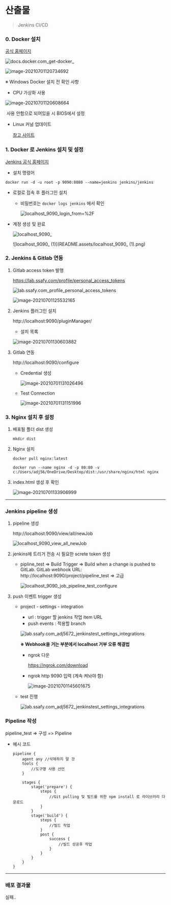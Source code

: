 # 산출물
> Jenkins CI/CD



### 0. Docker 설치

[공식 홈페이지](https://docs.docker.com/get-docker)

![docs.docker.com_get-docker_](README.assets/docs.docker.com_get-docker_.png)



![image-20210701120734692](README.assets/image-20210701120734692.png)



※ Windows Docker 설치 전 확인 사항

- CPU 가상화 사용

![image-20210701120608664](README.assets/image-20210701120608664.png)

​	사용 안함으로 되어있을 시 BIOS에서 설정

- Linux 커널 업데이트

  [참고 사이트](https://blog.nachal.com/1691)

  

### 1. Docker 로 Jenkins 설치 및 설정

[Jenkins 공식 홈페이지](https://www.jenkins.io/)

- 설치 명령어

```
docker run -d -u root -p 9090:8080 --name=jenkins jenkins/jenkins
```

- 로컬로 접속 후 플러그인 설치

  - 비밀번호는 `docker logs jenkins` 에서 확인

    ![localhost_9090_login_from=%2F](README.assets/localhost_9090_login_from=%2F.png)

- 계정 생성 및 완료

  ![localhost_9090_](README.assets/localhost_9090_.png)

  

  ![localhost_9090_ (1)](README.assets/localhost_9090_ (1).png)



### 2. Jenkins & Gitlab 연동

1. Gitlab access token 발행

   https://lab.ssafy.com/profile/personal_access_tokens

   ![lab.ssafy.com_profile_personal_access_tokens](README.assets/lab.ssafy.com_profile_personal_access_tokens.png)

   

   ![image-20210701125532165](README.assets/image-20210701125532165.png)

   

2. Jenkins 플러그인 설치

   http://localhost:9090/pluginManager/

   - 설치 목록

   ![image-20210701130603882](README.assets/image-20210701130603882.png)



3. Gitlab 연동

   http://localhost:9090/configure

   - Credential 생성

     ![image-20210701131026496](README.assets/image-20210701131026496.png)

   - Test Connection

     ![image-20210701131151996](README.assets/image-20210701131151996.png)



### 3. Nginx 설치 후 설정

1. 배포될 폴더 dist 생성

   ```
   mkdir dist
   ```



2. Nginx 설치

   ```
   docker pull nginx:latest
   
   docker run --name nginx -d -p 80:80 -v c:/Users/adj56/OneDrive/Desktop/dist:/usr/share/nginx/html nginx
   ```



3. index.html 생성 후 확인

   ![image-20210701133906999](README.assets/image-20210701133906999.png)



---



### Jenkins pipeline 생성

1. pipeline 생성

   http://localhost:9090/view/all/newJob

   ![localhost_9090_view_all_newJob](README.assets/localhost_9090_view_all_newJob.png)



2. jenkins에 트리거 전송 시 필요한 screte token 생성

   - pipline_test => Build Trigger => Build when a change is pushed to GitLab. GitLab webhook URL: http://localhost:9090/project/pipeline_test => 고급

     ![localhost_9090_job_pipeline_test_configure](README.assets/localhost_9090_job_pipeline_test_configure.png)



3. push 이벤트 trigger 생성

   - project - settings - integration

     - url : trigger 할 jenkins 작업 item URL
     - push events : 적용할 branch

     ![lab.ssafy.com_adj5672_jenkinstest_settings_integrations](README.assets/lab.ssafy.com_adj5672_jenkinstest_settings_integrations.png)

     

     **※ Webhook을 거는 부분에서 localhost 거부 오류 해결법**

     - ngrok 다운

       https://ngrok.com/download

     - ngrok http 9090 입력 (계속 켜놔야 함)

       ![image-20210701145601675](README.assets/image-20210701145601675.png)

     

   - test 진행

     ![lab.ssafy.com_adj5672_jenkinstest_settings_integrations](README.assets/lab.ssafy.com_adj5672_jenkinstest_settings_integrations-1625119182309.png)



### Pipeline 작성

pipeline_test => 구성 => Pipeline

- 예시 코드

  ```
  pipeline {
      agent any //삭제하지 말 것
      tools {
          //도구명 사용 선언
      }
      
      stages {
          stage('prepare') {
              steps {
                  //Git pulling 및 빌드를 위한 npm install 로 라이브러리 다운로드
              }
          }
          stage('build') {
              steps {
                  //빌드 작업
              }
              post {
                  success {
                      //빌드 성공후 작업
                  }
              }
          }
      }
  }
  ```

  

---



### 배포 결과물

실패..

